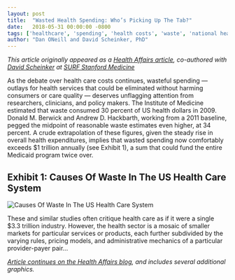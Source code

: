 ```yaml
---
layout: post
title:  "Wasted Health Spending: Who’s Picking Up The Tab?"
date:   2018-05-31 00:00:00 -0800
tags: ['healthcare', 'spending', 'health costs', 'waste', 'national health expenditures']
author: "Dan ONeill and David Scheinker, PhD"
---
```


_This article originally appeared as a [Health Affairs article](https://www.healthaffairs.org/do/10.1377/hblog20180530.245587/full/), co-authored with [David Scheinker](https://explorecourses.stanford.edu/instructor/dscheink) at [SURF Stanford Medicine](https://surf.stanford.edu/)_

As the debate over health care costs continues, wasteful spending — outlays for health services that could be eliminated without harming consumers or care quality — deserves unflagging attention from researchers, clinicians, and policy makers. The Institute of Medicine estimated that waste consumed 30 percent of US health dollars in 2009. Donald M. Berwick and Andrew D. Hackbarth, working from a 2011 baseline, pegged the midpoint of reasonable waste estimates even higher, at 34 percent. A crude extrapolation of these figures, given the steady rise in overall health expenditures, implies that wasted spending now comfortably exceeds $1 trillion annually (see Exhibit 1), a sum that could fund the entire Medicaid program twice over. 

## Exhibit 1: Causes Of Waste In The US Health Care System

![Causes Of Waste In The US Health Care System]({{"/images/Wasted_spending.PNG"|absolute_url}})

These and similar studies often critique health care as if it were a single $3.3 trillion industry. However, the health sector is a mosaic of smaller markets for particular services or products, each further subdivided by the varying rules, pricing models, and administrative mechanics of a particular provider-payer pair...

_[Article continues on the Health Affairs blog](https://www.healthaffairs.org/do/10.1377/hblog20180530.245587/full/), and includes several additional graphics._

